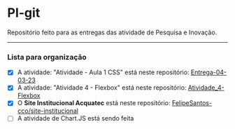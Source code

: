 # PI-git
Repositório feito para as entregas das atividade de Pesquisa e Inovação.

---
### Lista para organização

- [X] A atividade: "Atividade - Aula 1 CSS" está neste repositório: [Entrega-04-03-23](./entrega-04-03-23)
- [X] A atividade: "Atividade 4 - Flexbox" está neste repositório: [Atividade_4-Flexbox](./Atividade_4-Flexbox)
- [X] O **Site Institucional Acquatec** está neste repositório: [FelipeSantos-cco/site-institucional](https://github.com/FelipeSantos-cco/site-institucional)
- [ ] A atividade de Chart.JS está sendo feita
